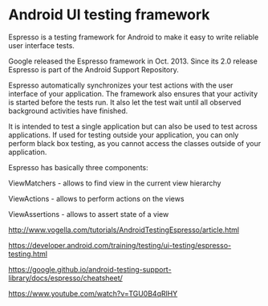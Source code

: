 # Android UI testing framework

Espresso is a testing framework for Android to make it easy to write reliable user interface tests.

Google released the Espresso framework in Oct. 2013. Since its 2.0 release Espresso is part of the Android Support Repository.

Espresso automatically synchronizes your test actions with the user interface of your application. The framework also ensures that your activity is started before the tests run. It also let the test wait until all observed background activities have finished.

It is intended to test a single application but can also be used to test across applications. If used for testing outside your application, you can only perform black box testing, as you cannot access the classes outside of your application.

Espresso has basically three components:

ViewMatchers - allows to find view in the current view hierarchy

ViewActions - allows to perform actions on the views

ViewAssertions - allows to assert state of a view





http://www.vogella.com/tutorials/AndroidTestingEspresso/article.html

https://developer.android.com/training/testing/ui-testing/espresso-testing.html

https://google.github.io/android-testing-support-library/docs/espresso/cheatsheet/

https://www.youtube.com/watch?v=TGU0B4qRlHY


